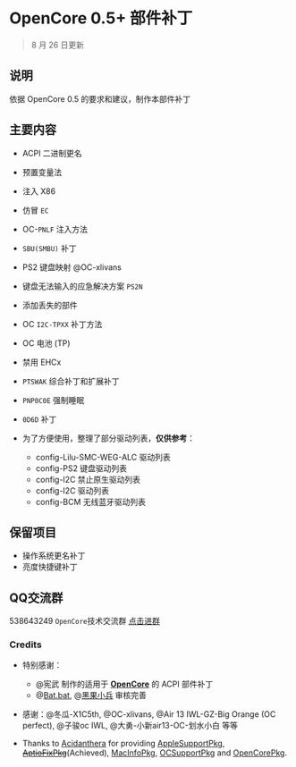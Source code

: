 # OpenCore 0.5+ 部件补丁

> 8 月 26 日更新

## 说明

依据 OpenCore 0.5 的要求和建议，制作本部件补丁

## 主要内容

- ACPI 二进制更名
- 预置变量法
- 注入 X86
- 仿冒 `EC`
- OC-`PNLF` 注入方法
- `SBU(SMBU)` 补丁
- PS2 键盘映射 @OC-xlivans
- 键盘无法输入的应急解决方案 `PS2N`
- 添加丢失的部件
- OC `I2C-TPXX` 补丁方法
- OC 电池 (TP)
- 禁用 EHCx
- `PTSWAK` 综合补丁和扩展补丁
- `PNP0C0E` 强制睡眠
- `0D6D` 补丁
- 为了方便使用，整理了部分驱动列表，**仅供参考**：

  - config-Lilu-SMC-WEG-ALC 驱动列表
  - config-PS2 键盘驱动列表
  - config-I2C 禁止原生驱动列表
  - config-I2C 驱动列表
  - config-BCM 无线蓝牙驱动列表

## 保留项目

- 操作系统更名补丁
- 亮度快捷键补丁

## QQ交流群

538643249 `OpenCore`技术交流群 [点击进群](//shang.qq.com/wpa/qunwpa?idkey=39aee9ea4d248cd6fe1e4e57e79551c5cbf85af615d55be08a364fd7c213c906) 

### Credits

- 特别感谢：
  - @宪武 制作的适用于 **[OpenCore](https://github.com/acidanthera/OpenCorePkg)** 的 ACPI 部件补丁
  - @[Bat.bat](https://github.com/williambj1), @[黑果小兵](github.com/daliansky) 审核完善

- 感谢：@冬瓜-X1C5th, @OC-xlivans, @Air 13 IWL-GZ-Big Orange (OC perfect), @子骏oc IWL, @大勇-小新air13-OC-划水小白 等等

- Thanks to [Acidanthera](https://github.com/acidanthera) for providing [AppleSupportPkg](https://github.com/acidanthera/AppleSupportPkg), ~~[AptioFixPkg](https://github.com/acidanthera/AptioFixPkg)~~(Achieved), [MacInfoPkg](https://github.com/acidanthera/MacInfoPkg), [OCSupportPkg](https://github.com/acidanthera/OCSupportPkg) and [OpenCorePkg](https://github.com/acidanthera/OpenCorePkg).
